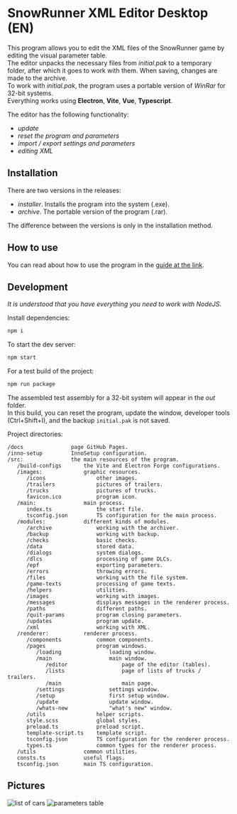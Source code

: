 # SnowRunner XML Editor Desktop (EN)

This program allows you to edit the XML files of the SnowRunner game by editing the visual parameter table.  
The editor unpacks the necessary files from _initial.pak_ to a temporary folder, after which it goes to work with them. When saving, changes are made to the archive.  
To work with _initial.pak_, the program uses a portable version of _WinRar_ for 32-bit systems.  
Everything works using **Electron**, **Vite**, **Vue**, **Typescript**.

The editor has the following functionality:

- _update_
- _reset the program and parameters_
- _import / export settings and parameters_
- _editing XML_

## Installation

There are two versions in the releases:

- _installer_. Installs the program into the system (.exe).
- _archive_. The portable version of the program (.rar).

The difference between the versions is only in the installation method.

## How to use

You can read about how to use the program in the [guide at the link](https://snowrunner.mod.io/guides/snowrunner-xml-editor).

## Development

_It is understood that you have everything you need to work with NodeJS_.

Install dependencies:

```cmd
npm i
```

To start the dev server:

```cmd
npm start
```

For a test build of the project:

```cmd
npm run package
```

The assembled test assembly for a 32-bit system will appear in the _out_ folder.  
In this build, you can reset the program, update the window, developer tools (Ctrl+Shift+I), and the backup `initial.pak` is not saved.

Project directories:

```text
/docs               page GitHub Pages.
/inno-setup         InnoSetup configuration.
/src:               the main resources of the program.
   /build-configs       the Vite and Electron Forge configurations.
   /images:             graphic resources.
      /icons                other images.
      /trailers             pictures of trailers.
      /trucks               pictures of trucks.
      favicon.ico           program icon.
   /main:               main process.
      index.ts              the start file.
      tsconfig.json         TS configuration for the main process.
   /modules:            different kinds of modules.
      /archive              working with the archiver.
      /backup               working with backup.
      /checks               basic checks.
      /data                 stored data.
      /dialogs              system dialogs.
      /dlcs                 processing of game DLCs.
      /epf                  exporting parameters.
      /errors               throwing errors.
      /files                working with the file system.
      /game-texts           processing of game texts.
      /helpers              utilities.
      /images               working with images.
      /messages             displays messages in the renderer process.
      /paths                different paths.
      /quit-params          program closing parameters.
      /updates              program update.
      /xml                  working with XML.
   /renderer:           renderer process.
      /components           common components.
      /pages                program windows.
         /loading               loading window.
         /main                  main window.
            /editor                 page of the editor (tables).
            /lists                  page of lists of trucks / trailers.
            /main                   main page.
         /settings              settings window.
         /setup                 first setup window.
         /update                update window.
         /whats-new             "what's new" window.
      /utils                helper scripts.
      style.scss            global styles.
      preload.ts            preload script.
      template-script.ts    template script.
      tsconfig.json         TS configuration for the renderer process.
      types.ts              common types for the renderer process.
   /utils               common utilities.
   consts.ts            useful flags.
   tsconfig.json        main TS configuration.
```

## Pictures

![list of cars](https://thumb.modcdn.io/mods/71c4/3056663/thumb_1020x2000/screenshot2024-03-04131955.png)
![parameters table](https://thumb.modcdn.io/mods/71c4/3056663/thumb_1020x2000/screenshot2024-03-04132039.png)
